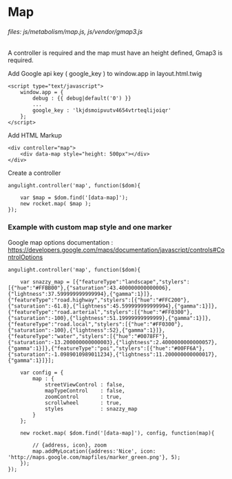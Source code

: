 # Map
   
###### files: js/metabolism/map.js, js/vendor/gmap3.js
    
A controller is required and the map must have an height defined, Gmap3 is required.

Add Google api key ( google_key ) to window.app in layout.html.twig

~~~
<script type="text/javascript">
    window.app = {
        debug : {{ debug|default('0') }}
        ...
        google_key : 'lkjdsmoipvutv4654vtrteqlijoiqr'
    };
</script>
~~~

Add HTML Markup

~~~
<div controller="map">
    <div data-map style="height: 500px"></div>
</div>
~~~

Create a controller

~~~
angulight.controller('map', function($dom){

    var $map = $dom.find('[data-map]');
    new rocket.map( $map );
});
~~~

### Example with custom map style and one marker

Google map options documentation : https://developers.google.com/maps/documentation/javascript/controls#ControlOptions

~~~
angulight.controller('map', function($dom){

    var snazzy_map = [{"featureType":"landscape","stylers":[{"hue":"#FFBB00"},{"saturation":43.400000000000006},{"lightness":37.599999999999994},{"gamma":1}]},{"featureType":"road.highway","stylers":[{"hue":"#FFC200"},{"saturation":-61.8},{"lightness":45.599999999999994},{"gamma":1}]},{"featureType":"road.arterial","stylers":[{"hue":"#FF0300"},{"saturation":-100},{"lightness":51.19999999999999},{"gamma":1}]},{"featureType":"road.local","stylers":[{"hue":"#FF0300"},{"saturation":-100},{"lightness":52},{"gamma":1}]},{"featureType":"water","stylers":[{"hue":"#0078FF"},{"saturation":-13.200000000000003},{"lightness":2.4000000000000057},{"gamma":1}]},{"featureType":"poi","stylers":[{"hue":"#00FF6A"},{"saturation":-1.0989010989011234},{"lightness":11.200000000000017},{"gamma":1}]}];

    var config = {
        map : {
            streetViewControl : false,
            mapTypeControl    : false,
            zoomControl       : true,
            scrollwheel       : true,
            styles            : snazzy_map
        }
    };

    new rocket.map( $dom.find('[data-map]'), config, function(map){

        // {address, icon}, zoom
        map.addMyLocation({address:'Nice', icon: 'http://maps.google.com/mapfiles/marker_green.png'}, 5);
    });
});
